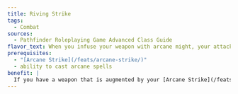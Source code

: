 ```yaml
---
title: Riving Strike
tags:
  - Combat
sources:
  - Pathfinder Roleplaying Game Advanced Class Guide
flavor_text: When you infuse your weapon with arcane might, your attacks make foes more susceptible to magic.
prerequisites:
  - "[Arcane Strike](/feats/arcane-strike/)"
  - ability to cast arcane spells
benefit: |
  If you have a weapon that is augmented by your [Arcane Strike](/feats/arcane-strike/) feat, when you damage a creature with an attack made with that weapon, that creature takes a --2 penalty on saving throws against spells and spell-like abilities. This effect lasts for 1 round.
---
```


